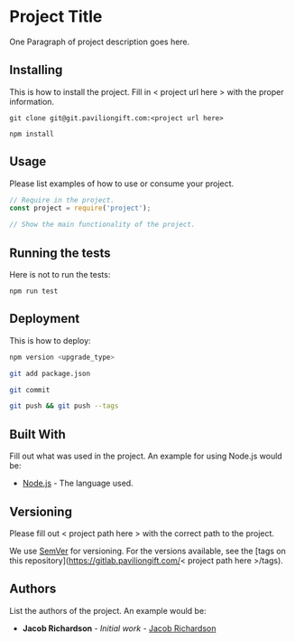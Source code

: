 # Project Title

One Paragraph of project description goes here.


## Installing

This is how to install the project. Fill in < project url here > with the proper information.

```
git clone git@git.paviliongift.com:<project url here>
```

```
npm install
```

## Usage

Please list examples of how to use or consume your project.

```js
// Require in the project.
const project = require('project');

// Show the main functionality of the project.


```

## Running the tests

Here is not to run the tests:

```
npm run test
```

## Deployment

This is how to deploy:
```bash
npm version <upgrade_type>
```
```bash
git add package.json
```
```bash
git commit
```
```bash
git push && git push --tags
```

## Built With

Fill out what was used in the project. An example for using Node.js would be:

* [Node.js](https://nodejs.org/en/) - The language used.

## Versioning

Please fill out < project path here > with the correct path to the project.

We use [SemVer](http://semver.org/) for versioning. For the versions available, see the [tags on this repository](https://gitlab.paviliongift.com/< project path here >/tags). 

## Authors

List the authors of the project. An example would be:

* **Jacob Richardson** - *Initial work* - [Jacob Richardson](https://github.com/JacobRichardson)
